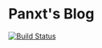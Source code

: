 # Panxt's Blog
[![Build Status](https://travis-ci.org/panxt/panxt.github.io.svg?branch=master)](https://travis-ci.org/panxt/panxt.github.io)

